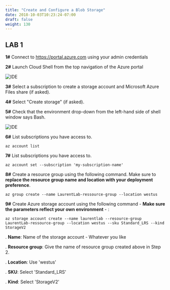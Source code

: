 ```yaml
---
title: "Create and Configure a Blob Storage"
date: 2018-10-03T10:23:24-07:00
draft: false
weight: 130
---
```


## LAB 1

**1#**  Connect to https://portal.azure.com using your admin credentials

**2#**  Launch Cloud Shell from the top navigation of the Azure portal

![IDE](/images/mfe/shell-icon.png?classes=border,shadow)

**3#**  Select a subscription to create a storage account and Microsoft Azure Files share (if asked).

**4#**  Select "Create storage" (if asked).

**5#**  Check that the environment drop-down from the left-hand side of shell window says Bash. 

![IDE](/images/mfe/env-selector.png?classes=border,shadow)

**6#**  List subscriptions you have access to.

```
az account list
```
**7#**  List subscriptions you have access to.

```
az account set --subscription 'my-subscription-name'
```
**8#** Create a resource group using the following command. Make sure to **replace the resource group name and location with your deployment preference**.

```
az group create --name LaurentLab-ressource-group --location westus
```

**9#** Create Azure storage account using the following command - **Make sure the parameters reflect your own environment** - :

```
az storage account create --name laurentlab --resource-group LaurentLab-ressource-group --location westus --sku Standard_LRS --kind StorageV2
```

. **Name**: Name of the storage account - Whatever you like

. **Resource group**: Give the name of resource group created above in Step 2.

. **Location**: Use 'westus'

. **SKU**: Select 'Standard_LRS'

. **Kind**: Select 'StorageV2'


